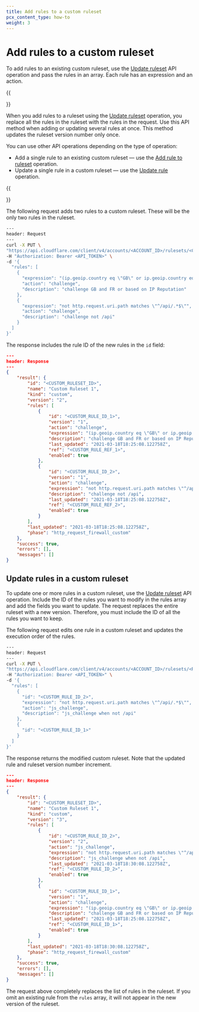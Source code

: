 ```yaml
---
title: Add rules to a custom ruleset
pcx_content_type: how-to
weight: 3
---
```


# Add rules to a custom ruleset

To add rules to an existing custom ruleset, use the [Update ruleset](/ruleset-engine/rulesets-api/update/) API operation and pass the rules in an array. Each rule has an expression and an action.

{{<Aside type="note" header="Choosing the appropriate API method">}}

When you add rules to a ruleset using the [Update ruleset](/ruleset-engine/rulesets-api/update/) operation, you replace all the rules in the ruleset with the rules in the request. Use this API method when adding or updating several rules at once. This method updates the ruleset version number only once.

You can use other API operations depending on the type of operation:

- Add a single rule to an existing custom ruleset — use the [Add rule to ruleset](/ruleset-engine/rulesets-api/add-rule/) operation.
- Update a single rule in a custom ruleset — use the [Update rule](/ruleset-engine/rulesets-api/update-rule/) operation.

{{</Aside>}}

The following request adds two rules to a custom ruleset. These will be the only two rules in the ruleset.

```bash
---
header: Request
---
curl -X PUT \
"https://api.cloudflare.com/client/v4/accounts/<ACCOUNT_ID>/rulesets/<CUSTOM_RULESET_ID>" \
-H "Authorization: Bearer <API_TOKEN>" \
-d '{
  "rules": [
    {
      "expression": "(ip.geoip.country eq \"GB\" or ip.geoip.country eq \"FR\") or cf.threat_score > 0",
      "action": "challenge",
      "description": "challenge GB and FR or based on IP Reputation"
    },
    {
      "expression": "not http.request.uri.path matches \"^/api/.*$\"",
      "action": "challenge",
      "description": "challenge not /api"
    }
  ]
}'
```

The response includes the rule ID of the new rules in the `id` field:

```json
---
header: Response
---
{
	"result": {
		"id": "<CUSTOM_RULESET_ID>",
		"name": "Custom Ruleset 1",
		"kind": "custom",
		"version": "2",
		"rules": [
			{
				"id": "<CUSTOM_RULE_ID_1>",
				"version": "1",
				"action": "challenge",
				"expression": "(ip.geoip.country eq \"GB\" or ip.geoip.country eq \"FR\") or cf.threat_score \u003e 0",
				"description": "challenge GB and FR or based on IP Reputation",
				"last_updated": "2021-03-18T18:25:08.122758Z",
				"ref": "<CUSTOM_RULE_REF_1>",
				"enabled": true
			},
			{
				"id": "<CUSTOM_RULE_ID_2>",
				"version": "1",
				"action": "challenge",
				"expression": "not http.request.uri.path matches \"^/api/.*$\"",
				"description": "challenge not /api",
				"last_updated": "2021-03-18T18:25:08.122758Z",
				"ref": "<CUSTOM_RULE_REF_2>",
				"enabled": true
			}
		],
		"last_updated": "2021-03-18T18:25:08.122758Z",
		"phase": "http_request_firewall_custom"
	},
	"success": true,
	"errors": [],
	"messages": []
}
```

## Update rules in a custom ruleset

To update one or more rules in a custom ruleset, use the [Update ruleset](/ruleset-engine/rulesets-api/update/) API operation. Include the ID of the rules you want to modify in the rules array and add the fields you want to update. The request replaces the entire ruleset with a new version. Therefore, you must include the ID of all the rules you want to keep.

The following request edits one rule in a custom ruleset and updates the execution order of the rules.

```bash
---
header: Request
---
curl -X PUT \
"https://api.cloudflare.com/client/v4/accounts/<ACCOUNT_ID>/rulesets/<RULESET_ID>" \
-H "Authorization: Bearer <API_TOKEN>" \
-d '{
  "rules": [
    {
      "id": "<CUSTOM_RULE_ID_2>",
      "expression": "not http.request.uri.path matches \"^/api/.*$\"",
      "action": "js_challenge",
      "description": "js_challenge when not /api"
    },
    {
      "id": "<CUSTOM_RULE_ID_1>"
    }
  ]
}'
```

The response returns the modified custom ruleset. Note that the updated rule and ruleset version number increment.

```json
---
header: Response
---
{
	"result": {
		"id": "<CUSTOM_RULESET_ID>",
		"name": "Custom Ruleset 1",
		"kind": "custom",
		"version": "3",
		"rules": [
			{
				"id": "<CUSTOM_RULE_ID_2>",
				"version": "2",
				"action": "js_challenge",
				"expression": "not http.request.uri.path matches \"^/api/.*$\"",
				"description": "js_challenge when not /api",
				"last_updated": "2021-03-18T18:30:08.122758Z",
				"ref": "<CUSTOM_RULE_ID_2>",
				"enabled": true
			},
			{
				"id": "<CUSTOM_RULE_ID_1>",
				"version": "1",
				"action": "challenge",
				"expression": "(ip.geoip.country eq \"GB\" or ip.geoip.country eq \"FR\") or cf.threat_score \u003e 0",
				"description": "challenge GB and FR or based on IP Reputation",
				"last_updated": "2021-03-18T18:25:08.122758Z",
				"ref": "<CUSTOM_RULE_ID_1>",
				"enabled": true
			}
		],
		"last_updated": "2021-03-18T18:30:08.122758Z",
		"phase": "http_request_firewall_custom"
	},
	"success": true,
	"errors": [],
	"messages": []
}
```

The request above completely replaces the list of rules in the ruleset. If you omit an existing rule from the `rules` array, it will not appear in the new version of the ruleset.
